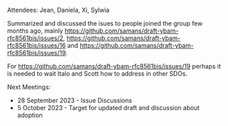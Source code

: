Attendees: Jean, Daniela, Xi, Sylwia

Summarized and discussed the isues to people joined the group few months ago, mainly https://github.com/samans/draft-ybam-rfc8561bis/issues/2, 
https://github.com/samans/draft-ybam-rfc8561bis/issues/16 and https://github.com/samans/draft-ybam-rfc8561bis/issues/19.

For https://github.com/samans/draft-ybam-rfc8561bis/issues/19 perhaps it is needed to wait Italo and Scott how to address in other SDOs.

Next Meetings:

- 28 September 2023 - Issue Discussions
-  5 October 2023 - Target for updated draft and discussion about adoption
